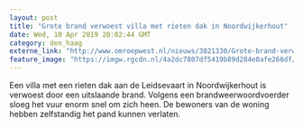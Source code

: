 ```yaml
---
layout: post
title: "Grote brand verwoest villa met rieten dak in Noordwijkerhout"
date: Wed, 10 Apr 2019 20:02:44 GMT
category: den_haag
externe_link: "http://www.omroepwest.nl/nieuws/3821330/Grote-brand-verwoest-villa-met-rieten-dak-in-Noordwijkerhout"
feature_image: "https://imgw.rgcdn.nl/4a2dc7807df5419b89d284e8afe266df/opener/3821338.jpg"
---
```


Een villa met een rieten dak aan de Leidsevaart in Noordwijkerhout is verwoest door een uitslaande brand. Volgens een brandweerwoordvoerder sloeg het vuur enorm snel om zich heen. De bewoners van de woning hebben zelfstandig het pand kunnen verlaten.
